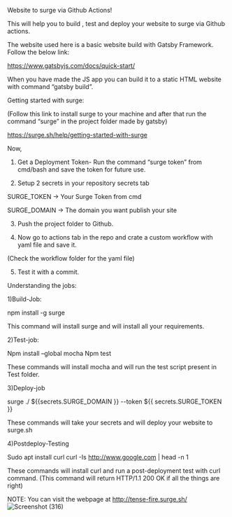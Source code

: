 Website to surge via Github Actions!


This will help you to build , test and deploy your website to surge via Github actions.

The website used here is a basic website build with Gatsby Framework. Follow the below link:

https://www.gatsbyjs.com/docs/quick-start/

When you have made the JS app you can build it to a static HTML website with command “gatsby build”.


Getting started with surge: 

(Follow this link to install surge to your machine and after that run the command “surge” in the project folder made by gatsby)

https://surge.sh/help/getting-started-with-surge

 Now,
1)	Get a Deployment Token- Run the command “surge token” from cmd/bash and save the token for future use.

2)	 Setup 2 secrets in your repository secrets tab

SURGE_TOKEN -> Your Surge Token from cmd

SURGE_DOMAIN -> The domain you want publish your site

3)	Push the project folder to Github.

4) Now go to actions tab in the repo and crate a custom workflow with yaml file and save it.

(Check the workflow folder for the yaml file)

5)	Test it with a commit.


Understanding the jobs:

1)Build-Job:

npm install -g surge

This command will install surge and will install all your requirements.

2)Test-job:

Npm install –global mocha
Npm test

These commands will install mocha and will run the test script present in Test folder.

3)Deploy-job

surge ./ ${{secrets.SURGE_DOMAIN }} --token ${{ secrets.SURGE_TOKEN }}

These commands will take your secrets and will deploy your website to surge.sh

4)Postdeploy-Testing

Sudo apt install curl
curl -Is http://www.google.com | head -n 1

These commands will install curl and run a post-deployment test with curl command.
(This command will return HTTP/1.1 200 OK if all the things are right)

NOTE: You can visit the webpage at http://tense-fire.surge.sh/
![Screenshot (316)](https://user-images.githubusercontent.com/46739055/93215825-8e197c00-f784-11ea-8cd5-bbac7a0b8c3a.png)


